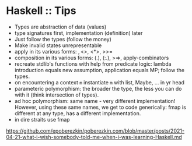 # Haskell :: Tips

- Types are abstraction of data (values)
- type signatures first, implementation (definition) later
- Just follow the types (follow the money)
- Make invalid states unrepresentable
- apply in its various forms: $, <$>, <*>, >>=
- composition in its various forms: (.), (:.), >=>, apply-combinators
- recreate stdlib's functions with help from predicate logic: lambda introduction equals new assumption, application equals MP; follow the types.
- on encountering a context `m` instantiate `m` with list, Maybe, … in yr head
- parameteric polymorphism: the broader the type, the less you can do with it (think intersection of types).
- ad hoc polymorphism: same name - very different implementation! However, using these same names, we get to code generically: fmap is different at any type, has a different implementation.
- in dire straits use fmap




https://github.com/epoberezkin/poberezkin.com/blob/master/posts/2021-04-21-what-i-wish-somebody-told-me-when-i-was-learning-Haskell.md
